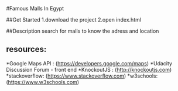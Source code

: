 #Famous Malls In Egypt

##Get Started
1.download the project
2.open index.html

##Description
search for malls to know the adress and location

## resources:
*Google Maps API : (https://developers.google.com/maps)
*Udacity Discussion Forum - front end
*KnockoutJS : (http://knockoutjs.com)
*stackoverflow: (https://www.stackoverflow.com)
*w3schools: (https://www.w3schools.com)
